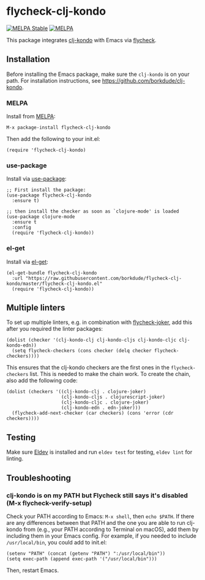 # flycheck-clj-kondo

[![MELPA Stable](https://stable.melpa.org/packages/flycheck-clj-kondo-badge.svg)](https://stable.melpa.org/#/flycheck-clj-kondo)
[![MELPA](https://melpa.org/packages/flycheck-clj-kondo-badge.svg)](https://melpa.org/#/flycheck-clj-kondo)

This package integrates [clj-kondo](https://github.com/borkdude/clj-kondo) with Emacs via [flycheck](https://www.flycheck.org).

## Installation

Before installing the Emacs package, make sure the `clj-kondo` is on your
path. For installation instructions, see https://github.com/borkdude/clj-kondo.

### MELPA

Install from [MELPA](https://melpa.org/#/flycheck-clj-kondo):

```
M-x package-install flycheck-clj-kondo
```

Then add the following to your init.el:

```
(require 'flycheck-clj-kondo)
```

### use-package

Install via [use-package](https://jwiegley.github.io/use-package/):

```emacs-lisp
;; First install the package:
(use-package flycheck-clj-kondo
  :ensure t)

;; then install the checker as soon as `clojure-mode' is loaded
(use-package clojure-mode
  :ensure t
  :config
  (require 'flycheck-clj-kondo))
```

### el-get

Install via [el-get](https://github.com/dimitri/el-get):

``` emacs-lisp
(el-get-bundle flycheck-clj-kondo
  :url "https://raw.githubusercontent.com/borkdude/flycheck-clj-kondo/master/flycheck-clj-kondo.el"
  (require 'flycheck-clj-kondo))
```

## Multiple linters

To set up multiple linters, e.g. in combination with
[flycheck-joker](https://github.com/candid82/flycheck-joker), add this after you required the linter packages:

``` emacs-lisp
(dolist (checker '(clj-kondo-clj clj-kondo-cljs clj-kondo-cljc clj-kondo-edn))
  (setq flycheck-checkers (cons checker (delq checker flycheck-checkers))))
```

This ensures that the clj-kondo checkers are the first ones in the `flycheck-checkers` list. This is needed to make the chain work. To create the chain, also add the following code:

``` emacs-lisp
(dolist (checkers '((clj-kondo-clj . clojure-joker)
                    (clj-kondo-cljs . clojurescript-joker)
                    (clj-kondo-cljc . clojure-joker)
                    (clj-kondo-edn . edn-joker)))
  (flycheck-add-next-checker (car checkers) (cons 'error (cdr checkers))))
```

## Testing

Make sure [Eldev](https://github.com/doublep/eldev) is installed and
run `eldev test` for testing, `eldev lint` for linting.

## Troubleshooting

### clj-kondo is on my PATH but Flycheck still says it's disabled (M-x flycheck-verify-setup)

Check your PATH according to Emacs: `M-x shell`, then `echo $PATH`. If there are any differences between that PATH and the one you are able to run clj-kondo from (e.g., your PATH according to Terminal on macOS), add them by including them in your Emacs config. For example, if you needed to include `/usr/local/bin`, you could add to init.el:

```emacs-lisp
(setenv "PATH" (concat (getenv "PATH") ":/usr/local/bin"))
(setq exec-path (append exec-path '("/usr/local/bin")))
```

Then, restart Emacs.
